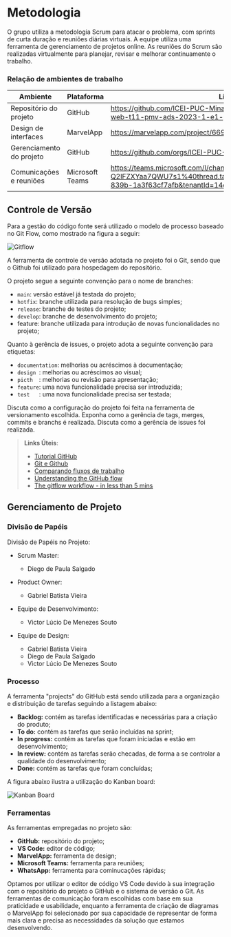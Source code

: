
# Metodologia

O grupo utiliza a metodologia Scrum para atacar o problema, com sprints de curta duração e reuniões diárias virtuais. A equipe utiliza uma ferramenta de gerenciamento de projetos online. As reuniões do Scrum são realizadas virtualmente para planejar, revisar e melhorar continuamente o trabalho.

### Relação de ambientes de trabalho

|  Ambiente             | Plataforma | Link de acesso                                                                                                                 |
|-----------------------|------------|--------------------------------------------------------------------------------------------------------------------------------|
|Repositório do projeto | GitHub     | https://github.com/ICEI-PUC-Minas-PMV-ADS/pmv-ads-2023-1-e1-proj-web-t11-pmv-ads-2023-1-e1-proj-web-t11-05/blob/main/README.md |
|Design de interfaces   |MarvelApp   | https://marvelapp.com/project/6694194                                                                                          |
|Gerenciamento do projeto| GitHub    | https://github.com/orgs/ICEI-PUC-Minas-PMV-ADS/projects/418                                                                    |
|Comunicações e reuniões| Microsoft Teams|https://teams.microsoft.com/l/channel/19%3a2mjgrpubPrXAUV1BZVy29nj_OFw-Q2lFZXYaa7QWU7s1%40thread.tacv2/Geral?groupId=ac151284-a96f-4793-839b-1a3f63cf7afb&tenantId=14cbd5a7-ec94-46ba-b314-cc0fc972a161                                                                            |

## Controle de Versão

Para a gestão do código fonte será utilizado o modelo de processo baseado no Git Flow, como mostrado na figura a seguir:

![Gitflow](https://user-images.githubusercontent.com/126190493/233539178-def0cb5f-59db-4b5f-9b22-746cec00a5db.jpg)

A ferramenta de controle de versão adotada no projeto foi o Git, sendo que o Github foi utilizado para hospedagem do repositório.

O projeto segue a seguinte convenção para o nome de branches:

- `main`: versão estável já testada do projeto;
- `hotfix`: branche utilizada para resolução de bugs simples; 
- `release`: branche de testes do projeto;
- `develop`: branche de desenvolvimento do projeto;
-  feature: branche utilizada para introdução de novas funcionalidades no projeto;

Quanto à gerência de issues, o projeto adota a seguinte convenção para
etiquetas:

- `documentation`: melhorias ou acréscimos à documentação;
- `design `: melhorias ou acréscimos ao visual;
- `picth  `: melhorias ou revisão para apresentação;
- `feature`: uma nova funcionalidade precisa ser introduzida;
- `test   `: uma nova funcionalidade precisa ser testada;

Discuta como a configuração do projeto foi feita na ferramenta de versionamento escolhida. Exponha como a gerência de tags, merges, commits e branchs é realizada. Discuta como a gerência de issues foi realizada.

> **Links Úteis**:
> - [Tutorial GitHub](https://guides.github.com/activities/hello-world/)
> - [Git e Github](https://www.youtube.com/playlist?list=PLHz_AreHm4dm7ZULPAmadvNhH6vk9oNZA)
>  - [Comparando fluxos de trabalho](https://www.atlassian.com/br/git/tutorials/comparing-workflows)
> - [Understanding the GitHub flow](https://guides.github.com/introduction/flow/)
> - [The gitflow workflow - in less than 5 mins](https://www.youtube.com/watch?v=1SXpE08hvGs)

## Gerenciamento de Projeto

### Divisão de Papéis

Divisão de Papéis no Projeto:

 - Scrum Master: 
   - Diego de Paula Salgado

 - Product Owner: 
   - Gabriel Batista Vieira

 - Equipe de Desenvolvimento: 
   - Victor Lúcio De Menezes Souto
 
 - Equipe de Design: 
   - Gabriel Batista Vieira
   - Diego de Paula Salgado  
   - Victor Lúcio De Menezes Souto


### Processo

A ferramenta "projects" do GitHub está sendo utilizada para a organização e distribuição de tarefas seguindo a listagem abaixo:

  - **Backlog:** contém as tarefas identificadas e necessárias para a criação do produto;
  - **To do:** contém as tarefas que serão incluídas na sprint;
  - **In progress:** contém as tarefas que foram iniciadas e estão em desenvolvimento;
  - **In review:** contém as tarefas serão checadas, de forma a se controlar a qualidade do desenvolvimento;
  - **Done:** contém as tarefas que foram concluídas;

A figura abaixo ilustra a utilização do Kanban board:

![Kanban Board](https://user-images.githubusercontent.com/126190493/233445535-fc10b114-cc9c-4e14-bed8-72e8aacce735.jpg)



### Ferramentas

As ferramentas empregadas no projeto são:

- **GitHub:** repositório do projeto;
- **VS Code:** editor de código;
- **MarvelApp:** ferramenta de design;
- **Microsoft Teams:** ferramenta para reuniões;
- **WhatsApp:** ferramenta para cominucações rápidas;


Optamos por utilizar o editor de código VS Code devido à sua integração com o repositório do projeto o GitHub e o sistema de versão o Git. As ferramentas de comunicação foram escolhidas com base em sua praticidade e usabilidade, enquanto a ferramenta de criação de diagramas o MarvelApp foi selecionado por sua capacidade de representar de forma mais clara e precisa as necessidades da solução que estamos desenvolvendo.


